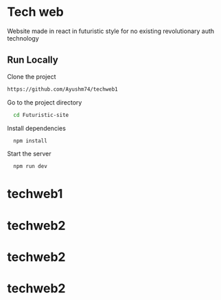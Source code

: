# Tech web

Website made in react in futuristic style for no existing revolutionary auth technology

## Run Locally

Clone the project

```bash
https://github.com/Ayushm74/techweb1
```

Go to the project directory

```bash
  cd Futuristic-site
```

Install dependencies

```bash
  npm install
```

Start the server

```bash
  npm run dev
```

# techweb1
# techweb2
# techweb2
# techweb2
